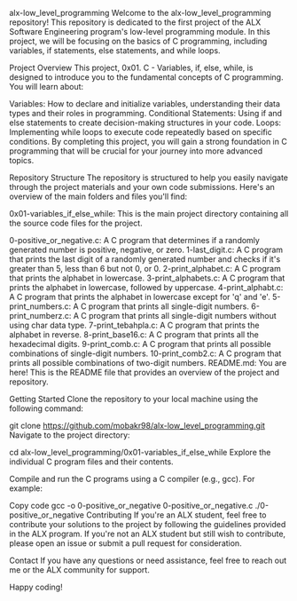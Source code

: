 alx-low_level_programming
Welcome to the alx-low_level_programming repository! This repository is dedicated to the first project of the ALX Software Engineering program's low-level programming module. In this project, we will be focusing on the basics of C programming, including variables, if statements, else statements, and while loops.

Project Overview
This project, 0x01. C - Variables, if, else, while, is designed to introduce you to the fundamental concepts of C programming. You will learn about:

Variables: How to declare and initialize variables, understanding their data types and their roles in programming.
Conditional Statements: Using if and else statements to create decision-making structures in your code.
Loops: Implementing while loops to execute code repeatedly based on specific conditions.
By completing this project, you will gain a strong foundation in C programming that will be crucial for your journey into more advanced topics.

Repository Structure
The repository is structured to help you easily navigate through the project materials and your own code submissions. Here's an overview of the main folders and files you'll find:

0x01-variables_if_else_while: This is the main project directory containing all the source code files for the project.

0-positive_or_negative.c: A C program that determines if a randomly generated number is positive, negative, or zero.
1-last_digit.c: A C program that prints the last digit of a randomly generated number and checks if it's greater than 5, less than 6 but not 0, or 0.
2-print_alphabet.c: A C program that prints the alphabet in lowercase.
3-print_alphabets.c: A C program that prints the alphabet in lowercase, followed by uppercase.
4-print_alphabt.c: A C program that prints the alphabet in lowercase except for 'q' and 'e'.
5-print_numbers.c: A C program that prints all single-digit numbers.
6-print_numberz.c: A C program that prints all single-digit numbers without using char data type.
7-print_tebahpla.c: A C program that prints the alphabet in reverse.
8-print_base16.c: A C program that prints all the hexadecimal digits.
9-print_comb.c: A C program that prints all possible combinations of single-digit numbers.
10-print_comb2.c: A C program that prints all possible combinations of two-digit numbers.
README.md: You are here! This is the README file that provides an overview of the project and repository.

Getting Started
Clone the repository to your local machine using the following command:

git clone https://github.com/mobakr98/alx-low_level_programming.git
Navigate to the project directory:

cd alx-low_level_programming/0x01-variables_if_else_while
Explore the individual C program files and their contents.

Compile and run the C programs using a C compiler (e.g., gcc). For example:

Copy code
gcc -o 0-positive_or_negative 0-positive_or_negative.c
./0-positive_or_negative
Contributing
If you're an ALX student, feel free to contribute your solutions to the project by following the guidelines provided in the ALX program. If you're not an ALX student but still wish to contribute, please open an issue or submit a pull request for consideration.

Contact
If you have any questions or need assistance, feel free to reach out me or the ALX community for support.

Happy coding!
